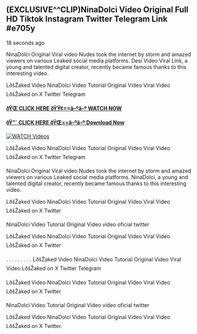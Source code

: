 ## (EXCLUSIVE^^CLIP)NinaDolci Video Original Full HD Tiktok Instagram Twitter Telegram Link #e705y

18 seconds ago

NinaDolci Original Viral video Nudes took the internet by storm and amazed viewers on various Leaked social media platforms. Desi Video Viral Link, a young and talented digital creator, recently became famous thanks to this interesting video.

LðšŽaked Video NinaDolci Video Tutorial Original Video Viral Video LðšŽaked on X Twitter Telegram

**[ðŸŒ CLICK HERE ðŸŸ¢==â–ºâ–º WATCH NOW](https://clips-mediaa.blogspot.com/2025/02/video-viral-download.html)**

**[ðŸ”´ CLICK HERE ðŸŒ==â–ºâ–º Download Now](https://clips-mediaa.blogspot.com/2025/02/video-viral-download.html)**

[![WATCH Videos](https://i.imgur.com/dJHk4Zq.gif)](https://clips-mediaa.blogspot.com/2025/02/video-viral-download.html)

LðšŽaked Video NinaDolci Video Tutorial Original Video Viral Video LðšŽaked on X Twitter Telegram

NinaDolci Original Viral video Nudes took the internet by storm and amazed viewers on various Leaked social media platforms. NinaDolci, a young and talented digital creator, recently became famous thanks to this interesting video.

LðšŽaked Video NinaDolci Video Tutorial Original Video Viral Video LðšŽaked on X Twitter

NinaDolci Video Tutorial Original Video video oficial twitter

LðšŽaked Video NinaDolci Video Tutorial Original Video Viral Video LðšŽaked on X Twitter

. . . . . . . . . LðšŽaked Video NinaDolci Video Tutorial Original Video Viral Video LðšŽaked on X Twitter Telegram

LðšŽaked Video NinaDolci Video Tutorial Original Video Viral Video LðšŽaked on X Twitter

NinaDolci Video Tutorial Original Video video oficial twitter

LðšŽaked Video NinaDolci Video Tutorial Original Video Viral Video LðšŽaked on X Twitter.